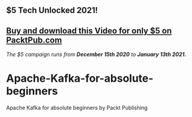 ## $5 Tech Unlocked 2021!
[Buy and download this Video for only $5 on PacktPub.com](https://www.packtpub.com/product/apache-kafka-for-absolute-beginners-video/9781800202054)
-----
*The $5 campaign         runs from __December 15th 2020__ to __January 13th 2021.__*

# Apache-Kafka-for-absolute-beginners
Apache Kafka for absolute beginners by Packt Publishing
